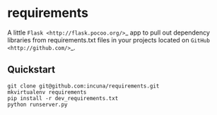 requirements
============

A little `Flask <http://flask.pocoo.org/>`_ app to pull out dependency libraries
from requirements.txt files in your projects located on `GitHub <http://github.com/>`_.


Quickstart
----------

    git clone git@github.com:incuna/requirements.git
    mkvirtualenv requirements
    pip install -r dev_requirements.txt
    python runserver.py
